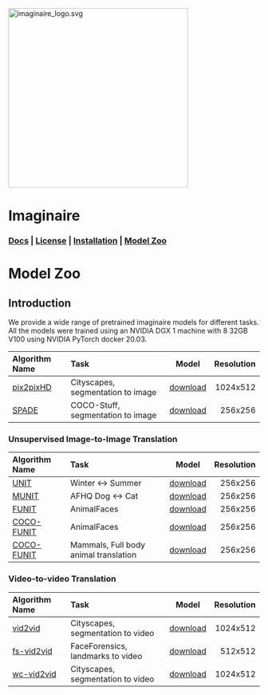 <img src="imaginaire_logo.svg" alt="imaginaire_logo.svg" height="360"/>

# Imaginaire
### [Docs](http://imaginaire.cc/docs) | [License](LICENSE.md) | [Installation](INSTALL.md) | [Model Zoo](MODELZOO.md)

# Model Zoo

## Introduction

We provide a wide range of pretrained imaginaire models for different tasks. All the models were trained using an NVIDIA DGX 1 machine with 8 32GB V100 using NVIDIA PyTorch docker 20.03.


|Algorithm Name                               | Task                                                                                                            | Model        |  Resolution |
|:--------------------------------------------|:----------------------------------------------------------------------------------------------------------------|--------------|------------:|
|[pix2pixHD](projects/pix2pixHD/README.md)     | Cityscapes, segmentation to image                                                                               |[download](https://drive.google.com/file/d/1B3bXpQQzidJW0G3oCjYSWYEn2zd8h9dg/view?usp=sharing)  | 1024x512    |
|[SPADE](projects/spade/README.md)             | COCO-Stuff, segmentation to image                                                                               |[download](https://drive.google.com/file/d/1R27Zk9zlj8HitW_bOsQmbT2LOQNCKJJL/view?usp=sharing)  |  256x256    |


### Unsupervised Image-to-Image Translation


|Algorithm Name                               | Task                                                                                                            | Model        |  Resolution |
|:--------------------------------------------|:----------------------------------------------------------------------------------------------------------------|--------------|------------:|
|[UNIT](projects/unit/README.md)               | Winter <-> Summer                                                                                               |[download](https://drive.google.com/file/d/1y1FJT_kRq80Se6ASCU3LFZwrrJKzHr4I/view?usp=sharing)  | 256x256     |
|[MUNIT](projects/munit/README.md)             | AFHQ Dog <-> Cat                                                                                                |[download](https://drive.google.com/file/d/1XCqHFD1pN7Vlp0RWI0oYKpH4USSKdGqo/view?usp=sharing)  | 256x256     |
|[FUNIT](projects/funit/README.md)             | AnimalFaces                                                                                                     |[download](https://drive.google.com/file/d/1Tbq0zaaH_Omv_0IPfX8LIvh0sVmusqE-/view?usp=sharing)  | 256x256     |
|[COCO-FUNIT](projects/coco_funit/README.md)   | AnimalFaces                                                                                                     |[download](https://drive.google.com/file/d/1ODlwSfgauWyOSxj-aPCbFMOGUn2INiQT/view?usp=sharing)  | 256x256     |
|[COCO-FUNIT](projects/coco_funit/README.md)   | Mammals, Full body animal translation                                                                           |[download](https://drive.google.com/file/d/1Wf0BhcIpVJgHQunipdt8r-KtQ9mRvKxt/view?usp=sharing)  | 256x256     |


### Video-to-video Translation


|Algorithm Name                               | Task                                                                                                            | Model        |  Resolution |
|:--------------------------------------------|:----------------------------------------------------------------------------------------------------------------|--------------|------------:|
|[vid2vid](projects/vid2vid/README.md)         | Cityscapes, segmentation to video                                                                               |[download](https://drive.google.com/file/d/1b2M5rU740vBurLQ9iDP2kb4sP5HAb-Jx/view?usp=sharing)  | 1024x512    |
|[fs-vid2vid](projects/fs_vid2vid/README.md)   | FaceForensics, landmarks to video                                                                               |[download](https://drive.google.com/file/d/1F_22ctFmo553nRHy1d_BX7aorc9zk9cF/view?usp=sharing)  | 512x512     |
|[wc-vid2vid](projects/wc_vid2vid/README.md)   | Cityscapes, segmentation to video                                                                               |[download](https://drive.google.com/file/d/1CvRBok210WWQHF6VuZvU4Vuzdd05ItYB/view?usp=sharing)  | 1024x512    |
